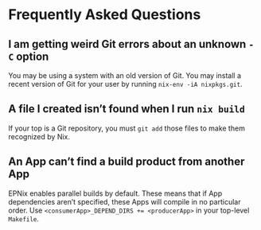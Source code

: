 # Frequently Asked Questions

## I am getting weird Git errors about an unknown `-C` option

You may be using a system with an old version of Git.
You may install a recent version of Git for your user by running `nix-env -iA nixpkgs.git`.

## A file I created isn’t found when I run `nix build`

If your top is a Git repository, you must `git add` those files to make them recognized by Nix.

## An App can’t find a build product from another App

EPNix enables parallel builds by default.
These means that if App dependencies aren’t specified, these Apps will compile in no particular order.
Use `<consumerApp>_DEPEND_DIRS += <producerApp>` in your top-level `Makefile`.
